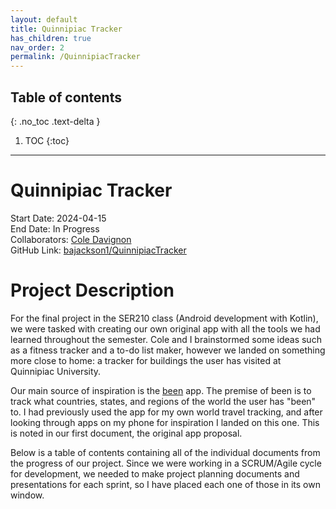 ```yaml
---
layout: default
title: Quinnipiac Tracker
has_children: true
nav_order: 2
permalink: /QuinnipiacTracker
---
```


## Table of contents

{: .no_toc .text-delta }

1. TOC
{:toc}

---

# Quinnipiac Tracker

Start Date: 2024-04-15 <br/>
End Date: In Progress <br/>
Collaborators: [Cole Davignon](https://github.com/cdavignon) <br/>
GitHub Link: [bajackson1/QuinnipiacTracker](https://github.com/bajackson1/QuinnipiacTracker)

# Project Description

For the final project in the SER210 class (Android development with Kotlin), we were tasked with creating our own original app with all the tools we had learned throughout the semester. Cole and I brainstormed some ideas such as a fitness tracker and a to-do list maker, however we landed on something more close to home: a tracker for buildings the user has visited at Quinnipiac University.

Our main source of inspiration is the [been](https://apps.apple.com/pl/app/been/id680148327) app. The premise of been is to track what countries, states, and regions of the world the user has "been" to. I had previously used the app for my own world travel tracking, and after looking through apps on my phone for inspiration I landed on this one. This is noted in our first document, the original app proposal.

Below is a table of contents containing all of the individual documents from the progress of our project. Since we were working in a SCRUM/Agile cycle for development, we needed to make project planning documents and presentations for each sprint, so I have placed each one of those in its own window.
